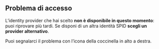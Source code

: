 

## Problema di accesso

L’identity provider che hai scelto **non è disponibile in questo momento**: puoi riprovare più tardi. Se disponi di un altra identità SPID **scegli un provider alternativo**.


Puoi segnalarci il problema con l’icona della coccinella in alto a destra.

